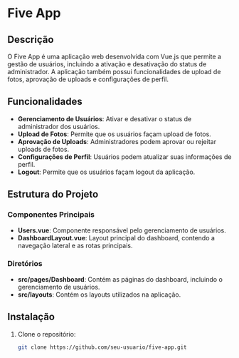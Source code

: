 # Five App

## Descrição

O Five App é uma aplicação web desenvolvida com Vue.js que permite a gestão de usuários, incluindo a ativação e desativação do status de administrador. A aplicação também possui funcionalidades de upload de fotos, aprovação de uploads e configurações de perfil.

## Funcionalidades

- **Gerenciamento de Usuários**: Ativar e desativar o status de administrador dos usuários.
- **Upload de Fotos**: Permite que os usuários façam upload de fotos.
- **Aprovação de Uploads**: Administradores podem aprovar ou rejeitar uploads de fotos.
- **Configurações de Perfil**: Usuários podem atualizar suas informações de perfil.
- **Logout**: Permite que os usuários façam logout da aplicação.

## Estrutura do Projeto

### Componentes Principais

- **Users.vue**: Componente responsável pelo gerenciamento de usuários.
- **DashboardLayout.vue**: Layout principal do dashboard, contendo a navegação lateral e as rotas principais.

### Diretórios

- **src/pages/Dashboard**: Contém as páginas do dashboard, incluindo o gerenciamento de usuários.
- **src/layouts**: Contém os layouts utilizados na aplicação.

## Instalação

1. Clone o repositório:
   ```bash
   git clone https://github.com/seu-usuario/five-app.git